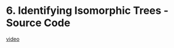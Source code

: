 # 6. Identifying Isomorphic Trees - Source Code

[video](https://youtu.be/40Jx-at2P5k?si=4kg-pt1bP27hKcHA)
